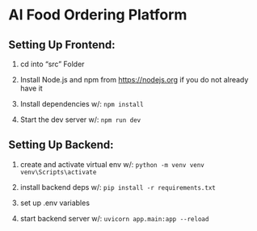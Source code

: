 # AI Food Ordering Platform

## Setting Up Frontend: 

  1.  cd into “src” Folder

  2. Install Node.js and npm from https://nodejs.org if you do not already have it

  3. Install dependencies w/:
     ```npm install```

  5. Start the dev server w/:
     ```npm run dev```

## Setting Up Backend:

  1. create and activate virtual env w/:
     ```python -m venv venv```
     ```venv\Scripts\activate```
  
  2. install backend deps w/:
     ```pip install -r requirements.txt```
  
  3. set up .env variables
  
  4. start backend server w/:
     ```uvicorn app.main:app --reload```

